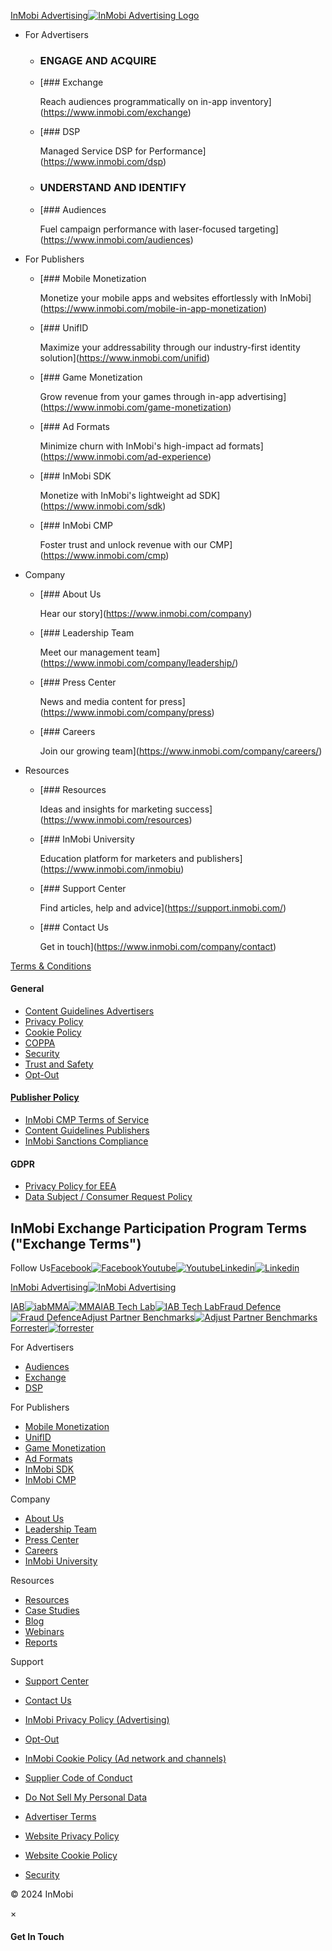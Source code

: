 [InMobi Advertising![InMobi Advertising Logo](https://web.inmobicdn.net/website/website/6.0.1/ui/uploads/resources/inmobi-adv-logo_080824.svg)](https://www.inmobi.com/)

* For Advertisers
    
    * ### ENGAGE AND ACQUIRE
        
    * [### Exchange
        
        Reach audiences programmatically on in-app inventory](https://www.inmobi.com/exchange)
    * [### DSP
        
        Managed Service DSP for Performance](https://www.inmobi.com/dsp)
    
    * ### UNDERSTAND AND IDENTIFY
        
    * [### Audiences
        
        Fuel campaign performance with laser-focused targeting](https://www.inmobi.com/audiences)
    
* For Publishers
    
    * [### Mobile Monetization
        
        Monetize your mobile apps and websites effortlessly with InMobi](https://www.inmobi.com/mobile-in-app-monetization)
    * [### UnifID
        
        Maximize your addressability through our industry-first identity solution](https://www.inmobi.com/unifid)
    * [### Game Monetization
        
        Grow revenue from your games through in-app advertising](https://www.inmobi.com/game-monetization)
    
    * [### Ad Formats
        
        Minimize churn with InMobi's high-impact ad formats](https://www.inmobi.com/ad-experience)
    * [### InMobi SDK
        
        Monetize with InMobi's lightweight ad SDK](https://www.inmobi.com/sdk)
    * [### InMobi CMP
        
        Foster trust and unlock revenue with our CMP](https://www.inmobi.com/cmp)
    
* Company
    
    * [### About Us
        
        Hear our story](https://www.inmobi.com/company)
    * [### Leadership Team
        
        Meet our management team](https://www.inmobi.com/company/leadership/)
    
    * [### Press Center
        
        News and media content for press](https://www.inmobi.com/company/press)
    * [### Careers
        
        Join our growing team](https://www.inmobi.com/company/careers/)
    
* Resources
    
    * [### Resources
        
        Ideas and insights for marketing success](https://www.inmobi.com/resources)
    * [### InMobi University
        
        Education platform for marketers and publishers](https://www.inmobi.com/inmobiu)
    
    * [### Support Center
        
        Find articles, help and advice](https://support.inmobi.com/)
    * [### Contact Us
        
        Get in touch](https://www.inmobi.com/company/contact)
    

[Terms & Conditions](https://www.inmobi.com/exchange-terms)

#### General

* [Content Guidelines Advertisers](https://advertising.inmobi.com/content-guidelines-advertisers/)
* [Privacy Policy](https://advertising.inmobi.com/privacy-policy/)
* [Cookie Policy](https://advertising.inmobi.com/cookie-policy/)
* [COPPA](https://advertising.inmobi.com/coppa-terms/)
* [Security](https://www.inmobi.com/security)
* [Trust and Safety](https://advertising.inmobi.com/trust-and-safety/)
* [Opt-Out](https://www.inmobi.com/page/opt-out/)

#### [Publisher Policy](https://advertising.inmobi.com/publisher-policy/)

* [InMobi CMP Terms of Service](https://advertising.inmobi.com/cmp-terms/)
* [Content Guidelines Publishers](https://advertising.inmobi.com/content-guidelines-publishers/)
* [InMobi Sanctions Compliance](https://advertising.inmobi.com/sanctions-compliance/)

#### GDPR

* [Privacy Policy for EEA](https://advertising.inmobi.com/privacy-policy-for-eea/)
* [Data Subject / Consumer Request Policy](https://advertising.inmobi.com/data-subject-consumer-request-policy/)

InMobi Exchange Participation Program Terms ("Exchange Terms")
--------------------------------------------------------------

Follow Us[Facebook![Facebook](https://web.inmobicdn.net/website/website/6.0.1/advertising-inmobi-images/fb_button.svg)](https://www.facebook.com/inmobi)[Youtube![Youtube](https://web.inmobicdn.net/website/website/6.0.1/advertising-inmobi-images/yt_button.svg)](https://www.youtube.com/@inmobitv/)[Linkedin![Linkedin](https://web.inmobicdn.net/website/website/6.0.1/advertising-inmobi-images/linkedin_button.svg)](https://www.linkedin.com/company/272972?trk=tyah&trkInfo=clickedVertical%3Acompany%2CclickedEntityId%3A272972%2Cidx%3A2-1-4%2CtarId%3A1473328119417%2Ctas%3Ainmobi)

[InMobi Advertising![InMobi Advertising](https://web.inmobicdn.net/website/website/6.0.1/advertising-inmobi-images/InMobi_Advertising_logo_grey.svg)](https://www.inmobi.com/)

[IAB![iab](https://web.inmobicdn.net/website/website/6.0.1/advertising-inmobi-images/iab.svg)](http://www.iab.net/)[MMA![MMA](https://web.inmobicdn.net/website/website/6.0.1/advertising-inmobi-images/MMA.svg)](http://www.mmaglobal.com/)[IAB Tech Lab![IAB Tech Lab](https://web.inmobicdn.net/website/website/6.0.1/advertising-inmobi-images/iab_tech_labs.svg)](https://iabtechlab.com/)[Fraud Defence![Fraud Defence](https://web.inmobicdn.net/website/website/6.0.1/advertising-inmobi-images/tag.svg)](https://www.tagtoday.net/certified-against-fraud-program/)[Adjust Partner Benchmarks![Adjust Partner Benchmarks](/_next/image?url=https%3A%2F%2Fweb.inmobicdn.net%2Fwebsite%2Fwebsite%2F6.0.1%2Fadvertising-inmobi-images%2Fadjust-benchmark.png&w=96&q=100)](https://insights.adjust.com/network-rankings/)[Forrester![forrester](/_next/image?url=https%3A%2F%2Fweb.inmobicdn.net%2Fwebsite%2Fwebsite%2F6.0.1%2Fui%2Fuploads%2Fmisc%2Fforrester-wave-badge-color.png&w=96&q=100)](https://www.forrester.com/bold)

For Advertisers

* [Audiences](https://www.inmobi.com/audiences)
* [Exchange](https://www.inmobi.com/exchange)
* [DSP](https://www.inmobi.com/dsp)

For Publishers

* [Mobile Monetization](https://www.inmobi.com/mobile-in-app-monetization)
* [UnifID](https://www.inmobi.com/unifid)
* [Game Monetization](https://www.inmobi.com/game-monetization)
* [Ad Formats](https://www.inmobi.com/ad-experience)
* [InMobi SDK](https://www.inmobi.com/sdk)
* [InMobi CMP](https://www.inmobi.com/cmp)

Company

* [About Us](https://www.inmobi.com/company)
* [Leadership Team](https://www.inmobi.com/company/leadership/)
* [Press Center](https://www.inmobi.com/company/press)
* [Careers](https://www.inmobi.com/company/careers/)
* [InMobi University](https://www.inmobi.com/inmobiu/)

Resources

* [Resources](https://www.inmobi.com/resources)
* [Case Studies](https://www.inmobi.com/case-study)
* [Blog](https://www.inmobi.com/blog)
* [Webinars](https://www.inmobi.com/webinars)
* [Reports](https://www.inmobi.com/reports)

Support

* [Support Center](https://support.inmobi.com/)
* [Contact Us](https://www.inmobi.com/company/contact/)

* [InMobi Privacy Policy (Advertising)](https://www.inmobi.com/privacy-policy/)
* [Opt-Out](https://www.inmobi.com/page/opt-out/)
* [InMobi Cookie Policy (Ad network and channels)](https://www.inmobi.com/cookie-policy/)

* [Supplier Code of Conduct](https://www.inmobi.com/supplier-code-of-conduct)
* [Do Not Sell My Personal Data](https://www.inmobi.com/page/opt-out/#data-based-opt-out)
* [Advertiser Terms](https://www.inmobi.com/advertiser-terms/)

* [Website Privacy Policy](https://www.inmobi.com/website-privacy-policy/)
* [Website Cookie Policy](https://www.inmobi.com/website-cookie-policy/)
* [Security](https://www.inmobi.com/security/)

© 2024 InMobi

×

#### Get In Touch
